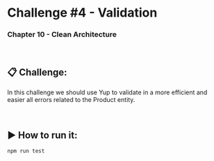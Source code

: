 # Challenge #4 - Validation
### Chapter 10 - Clean Architecture

<br>

## :clipboard: Challenge:
In this challenge we should use Yup to validate in a more efficient and easier all errors related to the Product entity.

<br>

## :arrow_forward: How to run it:
`npm run test`